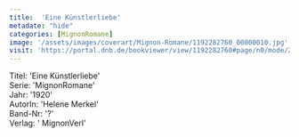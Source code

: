 ```yaml
---
title:  'Eine Künstlerliebe'
metadate: "hide"
categories: [MignonRomane]
image: '/assets/images/coverart/Mignon-Romane/1192282760_00000010.jpg'
visit: 'https://portal.dnb.de/bookviewer/view/1192282760#page/n0/mode/2up'
---
```

Titel: 'Eine Künstlerliebe' <br>
Serie: 'MignonRomane' <br>
Jahr: '1920' <br>
AutorIn: 'Helene Merkel' <br>
Band-Nr: '?' <br>
Verlag: ' MignonVerl'